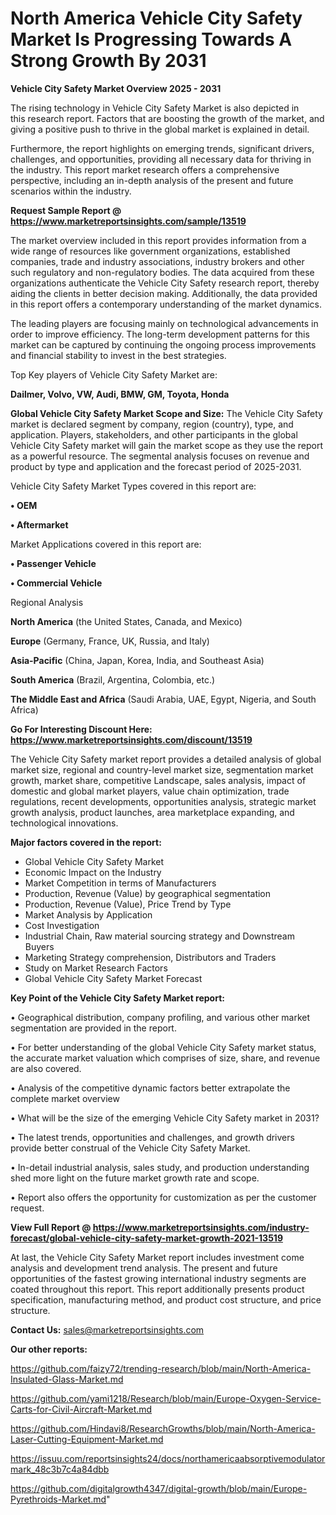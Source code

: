 # North America Vehicle City Safety Market Is Progressing Towards A Strong Growth By 2031

<Strong> Vehicle City Safety Market Overview 2025 - 2031</strong>

The rising technology in Vehicle City Safety Market is also depicted in this research report. Factors that are boosting the growth of the market, and giving a positive push to thrive in the global market is explained in detail.

Furthermore, the report highlights on emerging trends, significant drivers, challenges, and opportunities, providing all necessary data for thriving in the industry. This report market research offers a comprehensive perspective, including an in-depth analysis of the present and future scenarios within the industry.

<strong>Request Sample Report @ <a href=https://www.marketreportsinsights.com/sample/13519>https://www.marketreportsinsights.com/sample/13519</a></strong>

The market overview included in this report provides information from a wide range of resources like government organizations, established companies, trade and industry associations, industry brokers and other such regulatory and non-regulatory bodies. The data acquired from these organizations authenticate the Vehicle City Safety research report, thereby aiding the clients in better decision making. Additionally, the data provided in this report offers a contemporary understanding of the market dynamics.

The leading players are focusing mainly on technological advancements in order to improve efficiency. The long-term development patterns for this market can be captured by continuing the ongoing process improvements and financial stability to invest in the best strategies.

Top Key players of Vehicle City Safety Market are:

<strong>Dailmer, Volvo, VW, Audi, BMW, GM, Toyota, Honda</strong>

<strong><b>Global Vehicle City Safety Market Scope and Size:</b></strong>
The Vehicle City Safety market is declared segment by company, region (country), type, and application. Players, stakeholders, and other participants in the global Vehicle City Safety market will gain the market scope as they use the report as a powerful resource. The segmental analysis focuses on revenue and product by type and application and the forecast period of 2025-2031.

Vehicle City Safety Market Types covered in this report are:

<strong>• OEM

• Aftermarket</strong>

Market Applications covered in this report are:

<strong>• Passenger Vehicle

• Commercial Vehicle</strong> 

Regional Analysis

<strong>North America</strong> (the United States, Canada, and Mexico)

<strong>Europe</strong> (Germany, France, UK, Russia, and Italy)

<strong>Asia-Pacific</strong> (China, Japan, Korea, India, and Southeast Asia)

<strong>South America</strong> (Brazil, Argentina, Colombia, etc.)

<strong>The Middle East and Africa</strong> (Saudi Arabia, UAE, Egypt, Nigeria, and South Africa)

<strong>Go For Interesting Discount Here: <a href=https://www.marketreportsinsights.com/discount/13519>https://www.marketreportsinsights.com/discount/13519</a></strong>

The Vehicle City Safety market report provides a detailed analysis of global market size, regional and country-level market size, segmentation market growth, market share, competitive Landscape, sales analysis, impact of domestic and global market players, value chain optimization, trade regulations, recent developments, opportunities analysis, strategic market growth analysis, product launches, area marketplace expanding, and technological innovations.

<strong><b>Major factors covered in the report:</b></strong>
<ul>
  <li>Global Vehicle City Safety Market </li>
  <li>Economic Impact on the Industry</li>
  <li>Market Competition in terms of Manufacturers</li>
  <li>Production, Revenue (Value) by geographical segmentation</li>
  <li>Production, Revenue (Value), Price Trend by Type</li>
  <li>Market Analysis by Application</li>
  <li>Cost Investigation</li>
  <li>Industrial Chain, Raw material sourcing strategy and Downstream Buyers</li>
  <li>Marketing Strategy comprehension, Distributors and Traders</li>
  <li>Study on Market Research Factors</li>
  <li>Global Vehicle City Safety Market Forecast</li>
</ul>

<strong><b>Key Point of the Vehicle City Safety Market report:</b></strong>

• Geographical distribution, company profiling, and various other market segmentation are provided in the report.

• For better understanding of the global Vehicle City Safety market status, the accurate market valuation which comprises of size, share, and revenue are also covered.

• Analysis of the competitive dynamic factors better extrapolate the complete market overview

• What will be the size of the emerging Vehicle City Safety market in 2031?

• The latest trends, opportunities and challenges, and growth drivers provide better construal of the Vehicle City Safety Market.

• In-detail industrial analysis, sales study, and production understanding shed more light on the future market growth rate and scope.

• Report also offers the opportunity for customization as per the customer request.

<strong><b>View Full Report @ <a href=https://www.marketreportsinsights.com/industry-forecast/global-vehicle-city-safety-market-growth-2021-13519>https://www.marketreportsinsights.com/industry-forecast/global-vehicle-city-safety-market-growth-2021-13519</a></b></strong>


At last, the Vehicle City Safety Market report includes investment come analysis and development trend analysis. The present and future opportunities of the fastest growing international industry segments are coated throughout this report. This report additionally presents product specification, manufacturing method, and product cost structure, and price structure.

<strong>Contact Us:</strong>
sales@marketreportsinsights.com

<strong>Our other reports:</strong>

<a href=https://github.com/faizy72/trending-research/blob/main/North-America-Insulated-Glass-Market.md>https://github.com/faizy72/trending-research/blob/main/North-America-Insulated-Glass-Market.md</a>

<a href=https://github.com/yami1218/Research/blob/main/Europe-Oxygen-Service-Carts-for-Civil-Aircraft-Market.md>https://github.com/yami1218/Research/blob/main/Europe-Oxygen-Service-Carts-for-Civil-Aircraft-Market.md</a>

<a href=https://github.com/Hindavi8/ResearchGrowths/blob/main/North-America-Laser-Cutting-Equipment-Market.md>https://github.com/Hindavi8/ResearchGrowths/blob/main/North-America-Laser-Cutting-Equipment-Market.md</a>

<a href=https://issuu.com/reportsinsights24/docs/northamericaabsorptivemodulatormark_48c3b7c4a84dbb>https://issuu.com/reportsinsights24/docs/northamericaabsorptivemodulatormark_48c3b7c4a84dbb</a>

<a href=https://github.com/digitalgrowth4347/digital-growth/blob/main/Europe-Pyrethroids-Market.md>https://github.com/digitalgrowth4347/digital-growth/blob/main/Europe-Pyrethroids-Market.md</a>"
